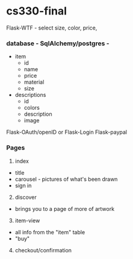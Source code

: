 # cs330-final


Flask-WTF - select size, color, price, 

### database - SqlAlchemy/postgres - 
* item
  * id
  * name
  * price
  * material
  * size
* descriptions
  * id 
  * colors
  * description
  * image
  
  


Flask-OAuth/openID or Flask-Login
Flask-paypal



### Pages
1. index
 * title
 * carousel - pictures of what's been drawn
 * sign in
2. discover
 * brings you to a page of more of artwork
3. item-view
 * all info from the "item" table
 * "buy"
4. checkout/confirmation
